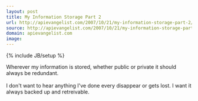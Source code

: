 ```yaml
---
layout: post
title: My Information Storage Part 2
url: http://apievangelist.com/2007/10/21/my-information-storage-part-2/
source: http://apievangelist.com/2007/10/21/my-information-storage-part-2/
domain: apievangelist.com
image: 
---
```

{% include JB/setup %}<p>Wherever my information is stored, whether public or private it should always be redundant.<br /><br />I don't want to hear anything I've done every disappear or gets lost.  I want it always backed up and retreivable.</p>
